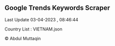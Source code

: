 

## Google Trends Keywords Scraper 
 
Last Update 03-04-2023 , 08:46:44

Country List :
VIETNAM.json



© Abdul Muttaqin 
